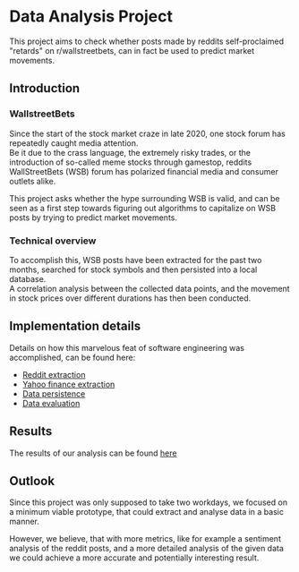 # Data Analysis Project

This project aims to check whether posts made by reddits self-proclaimed "retards" on r/wallstreetbets, can in fact be used to predict market movements. 

## Introduction

### WallstreetBets
Since the start of the stock market craze in late 2020, one stock forum has repeatedly caught media attention.  
Be it due to the crass language, the extremely risky trades, or the introduction of so-called meme stocks through gamestop,
reddits WallStreetBets (WSB) forum has polarized financial media and consumer outlets alike.

This project asks whether the hype surrounding WSB is valid, and can be seen as a first step towards figuring out algorithms to capitalize on WSB posts by trying to predict market movements.

### Technical overview
To accomplish this, WSB posts have been extracted for the past two months, searched for stock symbols and then persisted into a local database.  
A correlation analysis between the collected data points, and the movement in stock prices over different durations has then been conducted.

## Implementation details
Details on how this marvelous feat of software engineering was accomplished, can be found here:
* [Reddit extraction](implementation/reddit_extraction.md)
* [Yahoo finance extraction](implementation/finance.md)
* [Data persistence](implementation/database.md)
* [Data evaluation](implementation/evaluation.md)

## Results
The results of our analysis can be found [here](results.md)

## Outlook
Since this project was only supposed to take two workdays, we focused on a minimum viable prototype, that could extract and analyse data in a basic manner.

However, we believe, that with more metrics, like for example a sentiment analysis of the reddit posts, and a more detailed analysis of the given data we could achieve a more accurate and potentially interesting result.